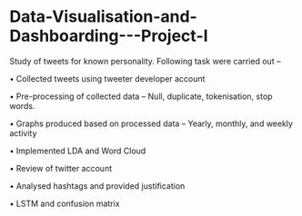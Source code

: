 # Data-Visualisation-and-Dashboarding---Project-I
Study of tweets for known personality.
Following task were carried out – 

•	Collected tweets using tweeter developer account

•	Pre-processing of collected data – Null, duplicate, tokenisation, stop words.

•	Graphs produced based on processed data – Yearly, monthly, and weekly activity

•	Implemented LDA and Word Cloud

•	Review of twitter account 

•	Analysed hashtags and provided justification

•	LSTM and confusion matrix


